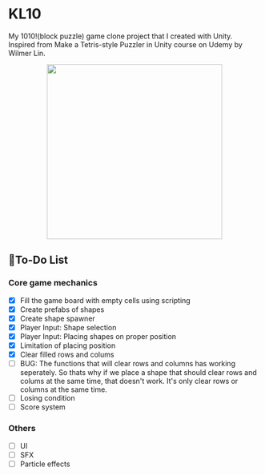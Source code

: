 # KL10
My 1010!(block puzzle) game clone project that I created with Unity.<br>
Inspired from Make a Tetris-style Puzzler in Unity course on Udemy by Wilmer Lin.

<p align="center">
  <img src="https://user-images.githubusercontent.com/55895206/158063210-defc28f8-c7dd-447d-a73f-f9c9dda15fd8.gif" height="350px">
</p>

## 📝To-Do List
### Core game mechanics
- [x] Fill the game board with empty cells using scripting
- [x] Create prefabs of shapes
- [x] Create shape spawner
- [x] Player Input: Shape selection
- [x] Player Input: Placing shapes on proper position
- [x] Limitation of placing position
- [x] Clear filled rows and colums
- [ ] BUG: The functions that will clear rows and columns has working seperately. So thats why if we place a shape that should clear rows and colums at the same time, that doesn't work. It's only clear rows or columns at the same time.
- [ ] Losing condition
- [ ] Score system
### Others
- [ ] UI
- [ ] SFX
- [ ] Particle effects
